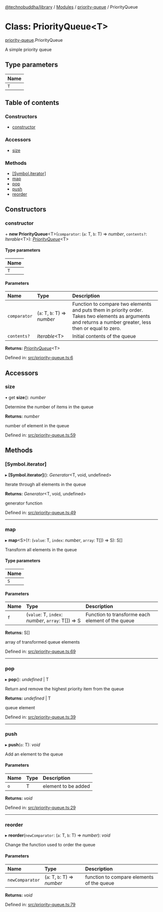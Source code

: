 [@technobuddha/library](../..) / [Modules](../Modules.md) / [priority-queue](../modules/priority_queue.md) / PriorityQueue

# Class: PriorityQueue<T\>

[priority-queue](../modules/priority_queue.md).PriorityQueue

A simple priority queue

## Type parameters

| Name |
| :------ |
| `T` |

## Table of contents

### Constructors

- [constructor](priority_queue.priorityqueue.md#constructor)

### Accessors

- [size](priority_queue.priorityqueue.md#size)

### Methods

- [[Symbol.iterator]](priority_queue.priorityqueue.md#[symbol.iterator])
- [map](priority_queue.priorityqueue.md#map)
- [pop](priority_queue.priorityqueue.md#pop)
- [push](priority_queue.priorityqueue.md#push)
- [reorder](priority_queue.priorityqueue.md#reorder)

## Constructors

### constructor

\+ **new PriorityQueue**<T\>(`comparator`: (`a`: T, `b`: T) => *number*, `contents?`: *Iterable*<T\>): [*PriorityQueue*](priority_queue.priorityqueue.md)<T\>

#### Type parameters

| Name |
| :------ |
| `T` |

#### Parameters

| Name | Type | Description |
| :------ | :------ | :------ |
| `comparator` | (`a`: T, `b`: T) => *number* | Function to compare two elements and puts them in priority order.  Takes two elements as arguments and returns a number greater, less then or equal to zero. |
| `contents?` | *Iterable*<T\> | Initial contents of the queue |

**Returns:** [*PriorityQueue*](priority_queue.priorityqueue.md)<T\>

Defined in: [src/priority-queue.ts:6](../../src/priority-queue.ts#L6)

## Accessors

### size

• get **size**(): *number*

Determine the number of items in the queue

**Returns:** *number*

number of element in the queue

Defined in: [src/priority-queue.ts:59](../../src/priority-queue.ts#L59)

## Methods

### [Symbol.iterator]

▸ **[Symbol.iterator]**(): *Generator*<T, void, undefined\>

Iterate through all elements in the queue

**Returns:** *Generator*<T, void, undefined\>

generator function

Defined in: [src/priority-queue.ts:49](../../src/priority-queue.ts#L49)

___

### map

▸ **map**<S\>(`f`: (`value`: T, `index`: *number*, `array`: T[]) => S): S[]

Transform all elements in the queue

#### Type parameters

| Name |
| :------ |
| `S` |

#### Parameters

| Name | Type | Description |
| :------ | :------ | :------ |
| `f` | (`value`: T, `index`: *number*, `array`: T[]) => S | Function to transforme each element of the queue |

**Returns:** S[]

array of transformed queue elements

Defined in: [src/priority-queue.ts:69](../../src/priority-queue.ts#L69)

___

### pop

▸ **pop**(): *undefined* \| T

Return and remove the highest priority item from the queue

**Returns:** *undefined* \| T

queue element

Defined in: [src/priority-queue.ts:39](../../src/priority-queue.ts#L39)

___

### push

▸ **push**(`o`: T): *void*

Add an element to the queue

#### Parameters

| Name | Type | Description |
| :------ | :------ | :------ |
| `o` | T | element to be added |

**Returns:** *void*

Defined in: [src/priority-queue.ts:29](../../src/priority-queue.ts#L29)

___

### reorder

▸ **reorder**(`newComparator`: (`a`: T, `b`: T) => *number*): *void*

Change the function used to order the queue

#### Parameters

| Name | Type | Description |
| :------ | :------ | :------ |
| `newComparator` | (`a`: T, `b`: T) => *number* | function to compare elements of the queue |

**Returns:** *void*

Defined in: [src/priority-queue.ts:79](../../src/priority-queue.ts#L79)
